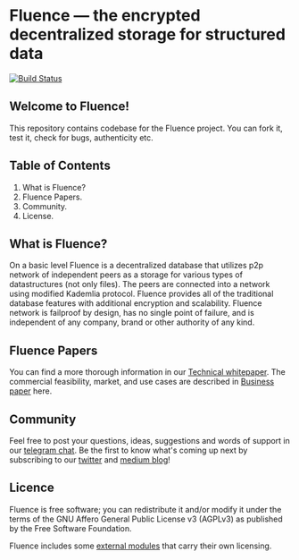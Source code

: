 # Fluence — the encrypted decentralized storage for structured data

[![Build Status](https://travis-ci.org/fluencelabs/fluence.svg?branch=master)](https://travis-ci.org/fluencelabs/fluence)

## Welcome to Fluence!

This repository contains codebase for the Fluence project. You can fork it, test it, check for bugs, authenticity etc.

## Table of Contents

1. What is Fluence?
2. Fluence Papers.
3. Community.
4. License.

## What is Fluence?

On a basic level Fluence is a decentralized database that utilizes p2p network of independent peers as a storage for various types of datastructures (not only files). The peers are connected into a network using modified Kademlia protocol. Fluence provides all of the traditional database features with additional encryption and scalability. Fluence network is failproof by design, has no single point of failure, and is independent of any company, brand or other authority of any kind.

## Fluence Papers

You can find a more thorough information in our [Technical whitepaper](https://drive.google.com/file/d/0B07gyODhPstQNzFoZHBoVFdyMzA/view). The commercial feasibility, market, and use cases are described in [Business paper](https://drive.google.com/file/d/0B07gyODhPstQWjVLMlkyVjRZVE0/view) here.

## Community

Feel free to post your questions, ideas, suggestions and words of support in our [telegram chat](https://t.me/FluenceAI). Be the first to know what's coming up next by subscribing to our [twitter](https://twitter.com/FluenceAI) and [medium blog](https://blog.fluence.ai/)!

## Licence

Fluence is free software; you can redistribute it and/or modify it under the terms of the GNU Affero General Public License v3 (AGPLv3) as published by the Free Software Foundation.

Fluence includes some [external modules](https://github.com/fluencelabs/fluence/blob/master/build.sbt) that carry their own licensing.
